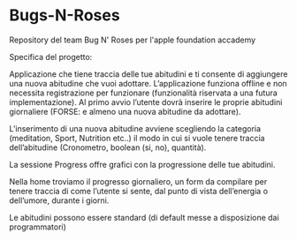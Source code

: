 # Bugs-N-Roses
Repository del team Bug N' Roses per l'apple foundation accademy 

Specifica del progetto:

Applicazione che tiene traccia delle tue abitudini e ti consente di aggiungere una nuova abitudine che vuoi adottare. 
L’applicazione funziona offline e non necessita registrazione per funzionare (funzionalità riservata a una futura implementazione). 
Al primo avvio l’utente dovrà inserire le proprie abitudini giornaliere (FORSE: e almeno una nuova abitudine da adottare).

L’inserimento di una nuova abitudine avviene scegliendo la categoria (meditation, Sport, Nutrition etc..) il modo in cui si vuole tenere traccia dell’abitudine (Cronometro, boolean (si, no), quantità). 
 
La sessione Progress offre grafici con la progressione delle tue abitudini.

Nella home troviamo il progresso giornaliero, un form da compilare per tenere traccia di come l’utente si sente, dal punto di vista dell’energia o dell’umore, durante i giorni.



 Le abitudini possono essere standard (di default messe a disposizione dai programmatori) 
